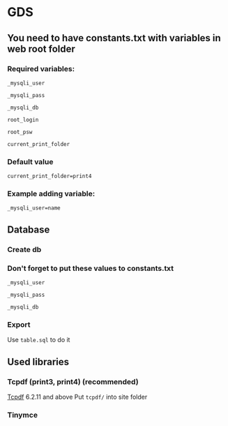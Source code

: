 # GDS
## You need to have constants.txt with variables in web root folder
### Required variables:

`_mysqli_user`

`_mysqli_pass`

`_mysqli_db`

`root_login`

`root_psw`

`current_print_folder`
### Default value
`current_print_folder=print4`
### Example adding variable:
`_mysqli_user=name`

## Database
### Create db
### Don't forget to put these values to constants.txt
`_mysqli_user`

`_mysqli_pass`

`_mysqli_db`
### Export
Use `table.sql` to do it
## Used libraries
### Tcpdf (print3, print4) (recommended)
[Tcpdf](http://sourceforge.net/projects/tcpdf/files/) 6.2.11 and above
Put `tcpdf/` into site folder
### Tinymce
